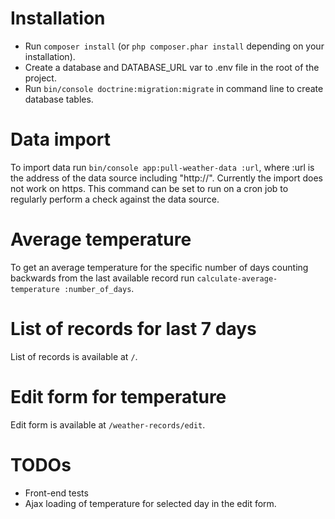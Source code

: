 # Installation
- Run `composer install` (or `php composer.phar install` depending on your installation).
- Create a database and DATABASE_URL var to .env file in the root of the project.
- Run `bin/console doctrine:migration:migrate` in command line to create database tables.

# Data import
To import data run `bin/console app:pull-weather-data :url`, where :url is the address of the data source including "http://". Currently the import does not work on https. This command can be set to run on a cron job to regularly perform a check against the data source.

# Average temperature
To get an average temperature for the specific number of days counting backwards from the last available record run `calculate-average-temperature :number_of_days`.

# List of records for last 7 days
List of records is available at `/`.

# Edit form for temperature
Edit form is available at `/weather-records/edit`.

# TODOs
- Front-end tests
- Ajax loading of temperature for selected day in the edit form.